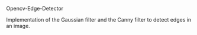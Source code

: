 Opencv-Edge-Detector

Implementation of the Gaussian filter and the Canny filter to detect edges in an image.
